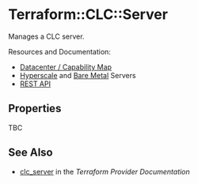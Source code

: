 # Terraform::CLC::Server

Manages a CLC server.

Resources and Documentation:

- [Datacenter / Capability Map](https://www.ctl.io/data-centers/)
- [Hyperscale](https://www.ctl.io/hyperscale/) and [Bare Metal](https://www.ctl.io/bare-metal/) Servers
- [REST API](https://www.ctl.io/api-docs/v2/#servers-create-server)

## Properties

TBC

## See Also

* [clc_server](https://www.terraform.io/docs/providers/clc/r/server.html) in the _Terraform Provider Documentation_